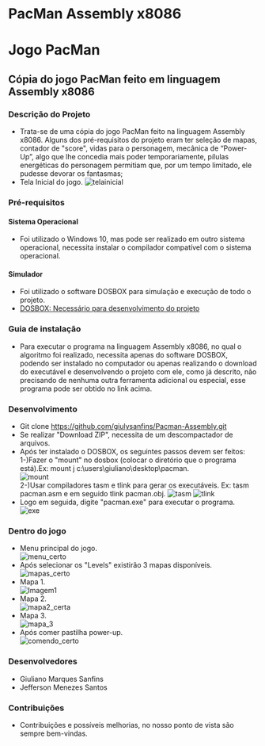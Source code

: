 # PacMan Assembly x8086

# Jogo PacMan

## Cópia do jogo PacMan feito em linguagem Assembly x8086

### Descrição do Projeto
   * Trata-se de uma cópia do jogo PacMan feito na linguagem Assembly x8086. Alguns dos pré-requisitos do projeto eram ter seleção de mapas, contador de "score", vidas para o personagem, mecânica de “Power-Up”, algo que lhe concedia mais poder temporariamente, pílulas energéticas do personagem permitiam que, por um tempo limitado, ele pudesse devorar os fantasmas;
* Tela Inicial do jogo.
![telainicial](https://user-images.githubusercontent.com/32877842/73675820-eab2a580-4691-11ea-949b-c60a73cd22e8.PNG)


 ### Pré-requisitos

#### Sistema Operacional
* Foi utilizado o Windows 10, mas pode ser realizado em outro sistema operacional, necessita instalar o compilador compatível com o sistema operacional.

 #### Simulador
* Foi utilizado o software DOSBOX para simulação e execução de todo o projeto.
* <a> [DOSBOX: Necessário para desenvolvimento do projeto](https://www.dosbox.com/download.php?main=1)


### Guia de instalação
* Para executar o programa na linguagem Assembly x8086, no qual o algoritmo foi realizado, necessita apenas do software DOSBOX, podendo ser instalado no computador ou apenas realizando o download do executável e desenvolvendo o projeto com ele, como já descrito, não precisando de nenhuma outra ferramenta adicional ou especial, esse programa pode ser obtido no link acima.

### Desenvolvimento
* Git clone https://github.com/giulysanfins/Pacman-Assembly.git
* Se realizar "Download ZIP", necessita de um descompactador de arquivos.
* Após ter instalado o DOSBOX, os seguintes passos devem ser feitos:  
 1-)Fazer o "mount" no dosbox (colocar o diretório que o programa está).Ex: mount j c:\users\giuliano\desktop\pacman.  
  ![mount](https://user-images.githubusercontent.com/32877842/73677495-200cc280-4695-11ea-96cf-661ec93600f9.PNG)   
 2-)Usar compiladores tasm e tlink para gerar os executáveis. Ex: tasm pacman.asm e em seguido tlink pacman.obj.
  ![tasm](https://user-images.githubusercontent.com/32877842/73675541-5c3e2400-4691-11ea-9b04-b46cf1d740a5.PNG)
  ![tlink](https://user-images.githubusercontent.com/32877842/73675542-5c3e2400-4691-11ea-8320-9e69ffbcc4bb.PNG)
* Logo em seguida, digite "pacman.exe" para executar o programa.  
  ![exe](https://user-images.githubusercontent.com/32877842/73675532-55afac80-4691-11ea-8d03-8385c5b4453b.PNG)

### Dentro do jogo
* Menu principal do jogo.  
![menu_certo](https://user-images.githubusercontent.com/32877842/73675787-da022f80-4691-11ea-954a-f0d5ad333964.png)
* Após selecionar os "Levels" existirão 3 mapas disponíveis.  
![mapas_certo](https://user-images.githubusercontent.com/32877842/73675898-15046300-4692-11ea-81ad-a754660f6536.png)
* Mapa 1.  
![Imagem1](https://user-images.githubusercontent.com/32877842/73675366-07021280-4691-11ea-91a3-c71ec6565dc1.png)
* Mapa 2.  
![mapa2_certa](https://user-images.githubusercontent.com/32877842/73675559-695b1300-4691-11ea-85f9-0d684b468513.png)
* Mapa 3.  
![mapa_3](https://user-images.githubusercontent.com/32877842/73678425-1dab6800-4697-11ea-9620-c37db6acb51e.PNG)
* Após comer pastilha power-up.  
![comendo_certo](https://user-images.githubusercontent.com/32877842/73675611-85f74b00-4691-11ea-9297-3c0899dc7f75.png)


### Desenvolvedores
* Giuliano Marques Sanfins
* Jefferson Menezes Santos

### Contribuições
- Contribuições e possíveis melhorias, no nosso ponto de vista são sempre bem-vindas.
